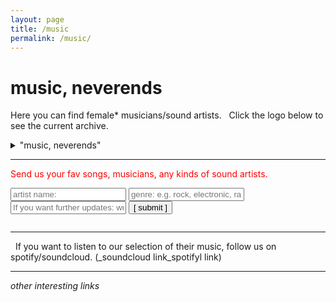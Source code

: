```yaml
---
layout: page
title: /music
permalink: /music/
---
```


# music, neverends 
Here you can find female* musicians/sound artists.
&nbsp;
Click the logo below to see the current archive.

<details>
  
<summary> "music, neverends" </summary>
  <h3><font color="white"> artist </font> / <font color="white"> genre </font>(in alphabetical order) <p>
    <ul>
    {% for member in site.data.musicform %}
      <li>
          <font color="red">{{ member.item }}</font> <font color="yellow">{{ member.genre }}</font> 
      </li>
    {% endfor %}
    </ul>

</details>


---
  
<font color="red"> Send us your fav songs, musicians, any kinds of sound artists. </font> 

<script data-cfasync="false" type="text/javascript" src="form-submission-handler.js"></script>
<form class="gform" method="POST" id="car_request_form" role="form" action="https://script.google.com/macros/s/AKfycbz-6TLQGMxloAJtH1JQ-w1hf4GouwAZisDs2gBN7RUJ1uYw2Rg/exec" target="after" onsubmit="close()">
<form>
  <input type="text" id="name" name="name" placeholder="artist name:" autocomplete="off">
  <input type="text" id="genre" name="genre" placeholder="genre: e.g. rock, electronic, rap, hiphop, classic, jazz, other" autocomplete="off">
  <input type="text" id="email" name="subscription" placeholder="If you want further updates: write your email address here" autocomplete="off">  
  <input type="submit" value="[ submit ]" onclick="displayThanks()">  
 
</form>

<iframe id="after" name="after" frameborder="0" onmousewheel="" width="100%" height="0.1" style="background: transparent; border: none;">
</iframe>

<div style="display:none" class="thanks_message">
<span id="span_thanks"> Thanks for your support. See you again! </span>
</div>

<script>
function close() {
    document.querySelector('#after').addEventListener('load', function() {
        window.close();
    });
  }
function displayThanks() {
   var span_Text = document.getElementById("span_thanks").innerText;
   alert (span_Text);
}
</script>


---
&nbsp;
If you want to listen to our selection of their music, follow us on spotify/soundcloud. (_soundcloud link_spotifyl link)



---

_other interesting links_
